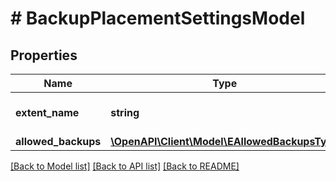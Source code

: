 # # BackupPlacementSettingsModel

## Properties

Name | Type | Description | Notes
------------ | ------------- | ------------- | -------------
**extent_name** | **string** | Name of a performance extent. |
**allowed_backups** | [**\OpenAPI\Client\Model\EAllowedBackupsType**](EAllowedBackupsType.md) |  |

[[Back to Model list]](../../README.md#models) [[Back to API list]](../../README.md#endpoints) [[Back to README]](../../README.md)
